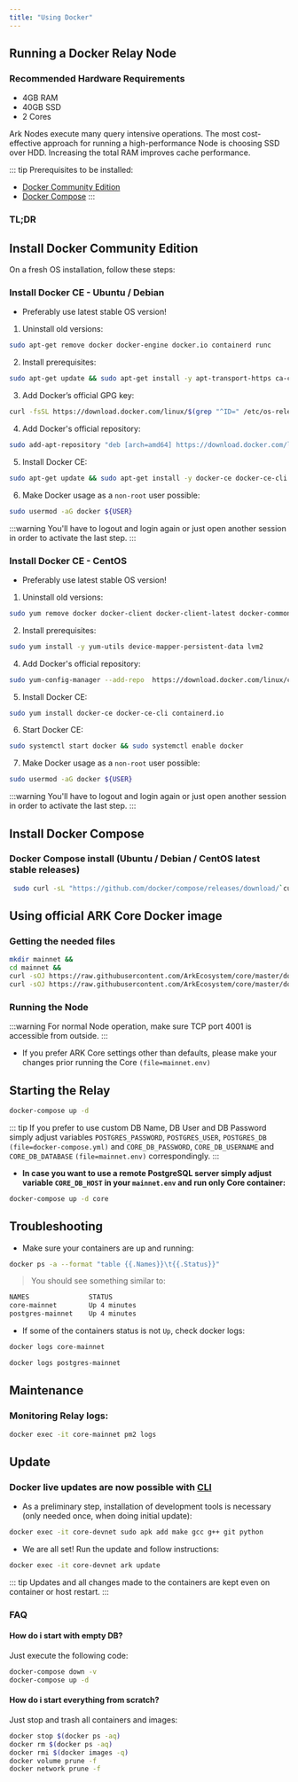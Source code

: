 ```yaml
---
title: "Using Docker"
---
```

## Running a Docker Relay Node

### Recommended Hardware Requirements

- 4GB RAM
- 40GB SSD
- 2 Cores

Ark Nodes execute many query intensive operations. The most cost-effective approach for running a high-performance Node is choosing SSD over HDD. Increasing the total RAM improves cache performance.

::: tip
Prerequisites to be installed:

- [Docker Community Edition](https://docs.docker.com/install)
- [Docker Compose](https://docs.docker.com/compose/install)
:::

### TL;DR

## Install Docker Community Edition

On a fresh OS installation, follow these steps:

### Install Docker CE - Ubuntu / Debian

- Preferably use latest stable OS version!

1. Uninstall old versions:

```bash
sudo apt-get remove docker docker-engine docker.io containerd runc
```

2. Install prerequisites:

```bash
sudo apt-get update && sudo apt-get install -y apt-transport-https ca-certificates curl gnupg2 software-properties-common
```

3. Add Docker’s official GPG key:

```bash
curl -fsSL https://download.docker.com/linux/$(grep "^ID=" /etc/os-release | cut -d\= -f2)/gpg | sudo apt-key add -
```

4. Add Docker's official repository:

```bash
sudo add-apt-repository "deb [arch=amd64] https://download.docker.com/linux/$(grep "^ID=" /etc/os-release | cut -d\= -f2) $(lsb_release -cs) stable"
```

5. Install Docker CE:

```bash
sudo apt-get update && sudo apt-get install -y docker-ce docker-ce-cli containerd.io
```

6. Make Docker usage as a `non-root` user possible:

```bash
sudo usermod -aG docker ${USER}
```
:::warning
You'll have to logout and login again or just open another session in order to activate the last step.
:::

### Install Docker CE - CentOS

- Preferably use latest stable OS version!

1. Uninstall old versions:

```bash
sudo yum remove docker docker-client docker-client-latest docker-common docker-latest docker-latest-logrotate docker-logrotate docker-engine
```

2. Install prerequisites:

```bash
sudo yum install -y yum-utils device-mapper-persistent-data lvm2
```

4. Add Docker's official repository:

```bash
sudo yum-config-manager --add-repo  https://download.docker.com/linux/centos/docker-ce.repo
```

5. Install Docker CE:

```bash
sudo yum install docker-ce docker-ce-cli containerd.io
```

6. Start Docker CE:

```bash
sudo systemctl start docker && sudo systemctl enable docker
```

7. Make Docker usage as a `non-root` user possible:

```bash
sudo usermod -aG docker ${USER}
```
:::warning
You'll have to logout and login again or just open another session in order to activate the last step.
:::

## Install Docker Compose

### Docker Compose install (Ubuntu / Debian / CentOS latest stable releases)

```bash
 sudo curl -sL "https://github.com/docker/compose/releases/download/`curl -fsSLI -o /dev/null -w %{url_effective} https://github.com/docker/compose/releases/latest | sed 's#.*tag/##g' && echo`/docker-compose-$(uname -s)-$(uname -m)" -o /usr/local/bin/docker-compose && sudo chmod +x /usr/local/bin/docker-compose
```

## Using official ARK Core Docker image

### Getting the needed files

```bash
mkdir mainnet &&
cd mainnet &&
curl -sOJ https://raw.githubusercontent.com/ArkEcosystem/core/master/docker/production/mainnet/docker-compose.yml &&
curl -sOJ https://raw.githubusercontent.com/ArkEcosystem/core/master/docker/production/mainnet/mainnet.env
```

### Running the Node

:::warning
For normal Node operation, make sure TCP port 4001 is accessible from outside.
:::

- If you prefer ARK Core settings other than defaults, please make your changes prior running the Core `(file=mainnet.env)`

## Starting the Relay

```bash
docker-compose up -d
```
::: tip
If you prefer to use custom DB Name, DB User and DB Password simply adjust variables `POSTGRES_PASSWORD`, `POSTGRES_USER`, `POSTGRES_DB` `(file=docker-compose.yml)` and `CORE_DB_PASSWORD`, `CORE_DB_USERNAME` and `CORE_DB_DATABASE` `(file=mainnet.env)` correspondingly.
:::

- **In case you want to use a remote PostgreSQL server simply adjust variable `CORE_DB_HOST` in your `mainnet.env` and run only Core container:**

```bash
docker-compose up -d core
```

## Troubleshooting

- Make sure your containers are up and running:

```bash
docker ps -a --format "table {{.Names}}\t{{.Status}}"
```

> You should see something similar to:

```bash
NAMES               STATUS
core-mainnet        Up 4 minutes
postgres-mainnet    Up 4 minutes
```

- If some of the containers status is not `Up`, check docker logs:

```bash
docker logs core-mainnet
```
```bash
docker logs postgres-mainnet
```

## Maintenance

### Monitoring Relay logs:

```bash
docker exec -it core-mainnet pm2 logs
```

## Update

### Docker live updates are now possible with [CLI](https://docs.ark.io/guidebook/core/cli.html)

- As a preliminary step, installation of development tools is necessary (only needed once, when doing initial update):

```bash
docker exec -it core-devnet sudo apk add make gcc g++ git python
```

- We are all set! Run the update and follow instructions:


```bash
docker exec -it core-devnet ark update
```

::: tip
Updates and all changes made to the containers are kept even on container or host restart.
:::

### FAQ

#### How do i start with empty DB?

Just execute the following code:

```bash
docker-compose down -v
docker-compose up -d
```

#### How do i start everything from scratch?

Just stop and trash all containers and images:

```bash
docker stop $(docker ps -aq)
docker rm $(docker ps -aq)
docker rmi $(docker images -q)
docker volume prune -f
docker network prune -f
```
